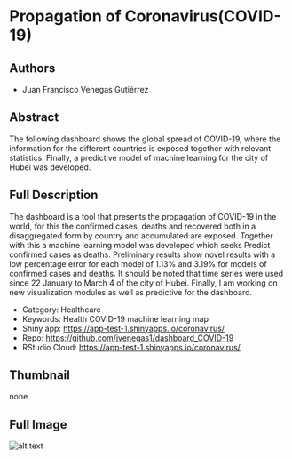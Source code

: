 # Propagation of Coronavirus(COVID-19)

## Authors
- Juan Francisco Venegas Gutiérrez

## Abstract
The following dashboard shows the global spread of COVID-19, where the information for the different countries is exposed together with relevant statistics. Finally, a predictive model of machine learning for the city of Hubei was developed.

## Full Description
The dashboard is a tool that presents the propagation of COVID-19 in the world, for this the confirmed cases, deaths and recovered both in a disaggregated form by country and accumulated are exposed. Together with this a machine learning model was developed which seeks Predict confirmed cases as deaths. Preliminary results show novel results with a low percentage error for each model of 1.13% and 3.19% for models of confirmed cases and deaths. It should be noted that time series were used since 22 January to March 4 of the city of Hubei. Finally, I am working on new visualization modules as well as predictive for the dashboard.

- Category: Healthcare
- Keywords: Health COVID-19 machine learning map
- Shiny app: https://app-test-1.shinyapps.io/coronavirus/
- Repo: https://github.com/jvenegas1/dashboard_COVID-19
- RStudio Cloud: https://app-test-1.shinyapps.io/coronavirus/

## Thumbnail
none

## Full Image
![alt text](https://community.rstudio.com/uploads/default/optimized/3X/4/8/483e111365350b9bf286e31ea8ead0050968f831_2_666x500.jpeg)
